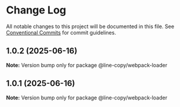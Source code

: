 # Change Log

All notable changes to this project will be documented in this file.
See [Conventional Commits](https://conventionalcommits.org) for commit guidelines.

## 1.0.2 (2025-06-16)

**Note:** Version bump only for package @line-copy/webpack-loader





## 1.0.1 (2025-06-16)

**Note:** Version bump only for package @line-copy/webpack-loader
